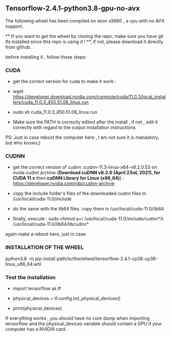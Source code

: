## Tensorflow-2.4.1-python3.8-gpu-no-avx

The following wheel has been compiled on xeon x5660 , a cpu with no AVX support.

** If you want to get the wheel by cloning the repo, make sure you have git lfs installed since this repo is using it ! **, if not, please download it directly from github.

before installing it , follow these steps:

### CUDA

* get the correct version for cuda to make it work :
 
* wget https://developer.download.nvidia.com/compute/cuda/11.0.3/local_installers/cuda_11.0.3_450.51.06_linux.run

* sudo sh cuda_11.0.3_450.51.06_linux.run

* Make sure the PATH is correctly edited after the install , if not , edit it correctly with regard to the output installation instructions.

PS: Just in case reboot the computer here , I am not sure it is mandatory, but who knows;)

### CUDNN

* get the correct version of cudnn :cudnn-11.3-linux-x64-v8.2.0.53 on nvida cudnn archive (**Download cuDNN v8.2.0 (April 23rd, 2021), for CUDA 11.x** then **cuDNN Library for Linux (x86_64)**) : https://developer.nvidia.com/rdp/cudnn-archive

* copy the include folder's files of the downloaded cudnn files in  /usr/local/cuda-11.0/include

* do the same with the lib64 files. copy them in /usr/local/cuda-11.0/lib64

* finally, execute : sudo chmod a+r /usr/local/cuda-11.0/include/cudnn*.h /usr/local/cuda-11.0/lib64/libcudnn*

again make a reboot here, just in case.

### INSTALLATION OF THE WHEEL

python3.8 -m pip install path/to/the/wheel/tensorflow-2.4.1-cp38-cp38-linux_x86_64.whl

### Test the installation

* import tensorflow as tf

* physical_devices = tf.config.list_physical_devices() 

* print(physical_devices)

If everything works , you should have no core dump when importing tensorflow and the physical_devices variable should contain a GPU if your computer has a NVIDIA card.

